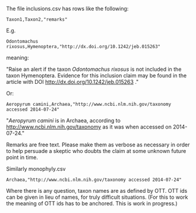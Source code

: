 The file inclusions.csv has rows like the following:

    Taxon1,Taxon2,"remarks"

E.g.

    Odontomachus rixosus,Hymenoptera,"http://dx.doi.org/10.1242/jeb.015263"

meaning:

"Raise an alert if the taxon _Odontomachus rixosus_ is not included in
the taxon Hymenoptera.  Evidence for this inclusion claim may be found
in the article with DOI http://dx.doi.org/10.1242/jeb.015263 ."

Or:

    Aeropyrum camini,Archaea,"http://www.ncbi.nlm.nih.gov/taxonomy accessed 2014-07-24"

"_Aeropyrum camini_ is in Archaea, according to
http://www.ncbi.nlm.nih.gov/taxonomy as it was when accessed on
2014-07-24."

Remarks are free text.  Please make them as verbose as necessary in
order to help persuade a skeptic who doubts the claim at some unknown
future point in time.

Similarly monophyly.csv

    Archaea,"http://www.ncbi.nlm.nih.gov/taxonomy accessed 2014-07-24"

Where there is any question, taxon names are as defined by OTT.  OTT
ids can be given in lieu of names, for truly difficult situations.
(For this to work the meaning of OTT ids has to be anchored. This is
work in progress.)
